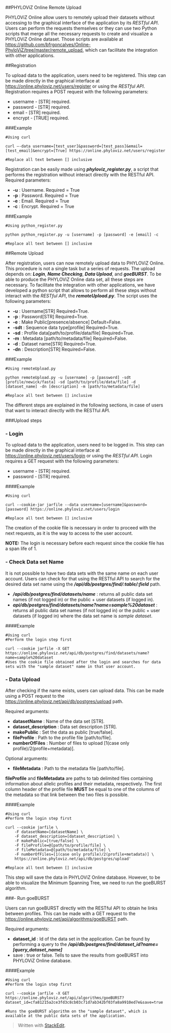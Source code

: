 
##PHYLOViZ Online Remote Upload

PHYLOViZ Online allow users to remotely upload their datasets without accessing to the graphical interface of the application by its *RESTful API*. Users can perform the requests themselves or they can use two Python scripts that merge all the necessary requests to create and visualize a PHYLOViZ Online dataset. Those scripts are available at https://github.com/bfrgoncalves/Online-PhyloViZ/tree/master/remote_upload, which can facilitate the integration with other applications.

##Registration

To upload data to the application, users need to be registered. This step can be made directly in the graphical interface at https://online.phyloviz.net/users/register or using the *RESTful API*. Registration requires a POST request with the following parameters:

 - username - [STR] required.
 - password - [STR] required.
 - email - [STR] required.
 - encrypt - [TRUE] required.

###Example

    #Using curl
    
    curl –-data username=[test_user]&password=[test_pass]&email=[test_email]&encrypt=[True] https://online.phyloviz.net/users/register
    
    #Replace all text between [] inclusive

Registration can be easily made using ***phyloviz_register.py***, a script that performs the registration without interact directly with the RESTful API.
Required parameters:

 - **-u** : Username. Required = True
 - **-p** : Password.  Required = True
 - **-e** : Email. Required = True
 - **-c** : Encrypt. Required = True

###Example

    #Using python_register.py
    
    python python_register.py -u [username] -p [password] -e [email] -c
    
    #Replace all text between [] inclusive


##Remote Upload

After registration, users can now remotely upload data to PHYLOViZ Online. This procedure is not a single task but a series of requests. The upload depends on: ***Login***, ***Name Checking***, ***Data Upload***, and ***goeBURST***. To be able to produce the PHYLOViZ Online data set, all these steps are necessary. To facilitate the integration with other applications, we have developed a python script that allows to perform all these steps without interact with the *RESTful API*, the ***remoteUpload.py***. The script uses the following parameters:

 - **-u** : Username[STR] Required=True.
 - **-p** : Password[STR] Required=True.
 - **-e** : Make Public[presence/absence] Default=False.
 - **-sdt** : Sequence data type[profile] Required=True.
 - **-sd** : Profile data[path/to/profile/data/file] Required=True.
 - **-m** : Metadata [path/to/metadata/file] Required=False.
 - **-d** : Dataset name[STR] Required=True.
 - **-dn** : Description[STR] Required=False.

###Example

    #Using remoteUpload.py
    
    python remoteUpload.py -u [username] -p [password] -sdt [profile/newick/fasta] -sd [path/to/profile/data/file] -d [dataset_name] -dn [description] -m [path/to/metadata/file]
    
    #Replace all text between [] inclusive

The different steps are explained in the following sections, in case of users that want to interact directly with the RESTful API.

###Upload steps

### - Login

To upload data to the application, users need to be logged in. This step can be made directly in the graphical interface at https://online.phyloviz.net/users/login or using the *RESTful API*. Login requires a GET request with the following parameters:

 - username - [STR] required.
 - password - [STR] required.

####Example

    #Using curl
    
    curl --cookie-jar jarfile --data username=[username]&password=[password] https://online.phyloviz.net/users/login
    
    #Replace all text between [] inclusive

The creation of the cookie file is necessary in order to proceed with the next requests, as it is the way to access to the user account.

**NOTE:** The login is necessary before each request since the cookie file has a span life of 1.

### - Check Data set Name

It is not possible to have two data sets with the same name on each user account. Users can check for that using the RESTful API to search for the desired data set name using the ***/api/db/postgres/find/:table/:field*** path.

 - ***/api/db/postgres/find/datasets/name*** : returns all public data set names (if not logged in) or the public + user datasets (if logged in).
 - ***api/db/postgres/find/datasets/name?name=sample%20dataset*** : returns all public data set names (if not logged in) or the public + user datasets (if logged in) where the data set name is *sample dataset*.
 
####Example

    #Using curl
    #Perform the login step first
    
    curl --cookie jarfile -X GET https://online.phyloviz.net/api/db/postgres/find/datasets/name?name=sample%20dataset
    #Uses the cookie file obtained after the login and searches for data sets with the "sample dataset" name in that user account.


### - Data Upload

After checking if the name exists, users can upload data. This can be made using a POST request to the https://online.phyloviz.net/api/db/postgres/upload path.

Required arguments:

 - **datasetName** : Name of the data set [STR].
 - **dataset_description** : Data set description [STR].
 - **makePublic** : Set the data as public [true/false].
 - **fileProfile** : Path to the profile file [path/to/file].
 - **numberOfFiles** : Number of files to upload [1(case only profile)/2(profile+metadata)].

Optional arguments:

 - **fileMetadata** : Path to the metadata file [path/to/file].

**fileProfile** and **fileMetadata** are paths to tab delimited files containing information about allelic profiles and their metadata, respectively. The first column header of the profile file **MUST** be equal to one of the columns of the metadata so that link between the two files is possible.

####Example

    #Using curl
    #Perform the login step first
    
    curl --cookie jarfile \
		-F datasetName=[datasetName] \
		-F dataset_description=[dataset_description] \
		-F makePublic=[true/false] \
		-F fileProfile=@[path/to/profile/file] \
		-F fileMetadata=@[path/to/metadata/file] \
		-F numberOfFiles=[1(case only profile)/2(profile+metadata)] \
		https://online.phyloviz.net/api/db/postgres/upload'
		
	#Replace all text between [] inclusive

This step will save the data in PHYLOViZ Online database. However, to be able to visualize the Minimum Spanning Tree, we need to run the goeBURST algorithm.
 
###- Run goeBURST
 
 Users can run goeBURST directly with the RESTful API to obtain he links between profiles. This can be made with a GET request to the https://online.phyloviz.net/api/algorithms/goeBURST path.

Required arguments:

 - **dataset_id** : Id of the data set in the application. Can be found by performing a query to the ***/api/db/postgres/find/dataset_id?name=[query_dataset_name]***
 - save : true or false. Tells to save the results from goeBURST into PHYLOViZ Online database.

####Example

    #Using curl
    #Perform the login step first

	curl --cookie jarfile -X GET https://online.phyloviz.net/api/algorithms/goeBURST?dataset_id=cfa81215a2ce3fd3c8cb03c71d7ab342bf03fa8a9910ed7e&save=true
	
	#Runs the goeBURST algorithm on the "sample dataset", which is available at the public data sets of the application.
    

> Written with [StackEdit](https://stackedit.io/).